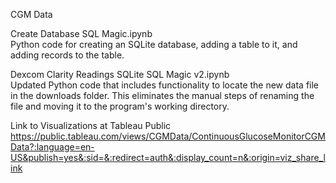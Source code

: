 CGM Data  
  
Create Database SQL Magic.ipynb  
Python code for creating an SQLite database, adding a table to it, and adding records to the table.  
  
Dexcom Clarity Readings SQLite SQL Magic v2.ipynb  
Updated Python code that includes functionality to locate the new data file in the downloads folder. This eliminates the manual steps of renaming the file and moving it to the program's working directory.   

Link to Visualizations at Tableau Public  
https://public.tableau.com/views/CGMData/ContinuousGlucoseMonitorCGMData?:language=en-US&publish=yes&:sid=&:redirect=auth&:display_count=n&:origin=viz_share_link

